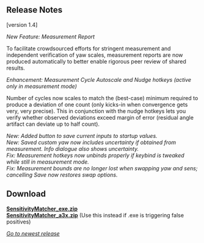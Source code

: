 ## Release Notes

[version 1.4]

_New Feature: Measurement Report_

To facilitate crowdsourced efforts for stringent measurement and independent verification of yaw scales, measurement reports are now produced automatically to better enable rigorous peer review of shared results.

_Enhancement: Measurement Cycle Autoscale and Nudge hotkeys (active only in measurement mode)_

Number of cycles now scales to match the (best-case) minimum required to produce a deviation of one count (only kicks-in when convergence gets very, very precise). This in conjunction with the nudge hotkeys lets you verify whether observed deviations exceed margin of error (residual angle artifact can deviate up to half count).

_New: Added button to save current inputs to startup values._ \
_New: Saved custom yaw now includes uncertainty if obtained from measurement. Info dialogue also shows uncertainty._ \
_Fix:  Measurement hotkeys now unbinds properly if keybind is tweaked while still in measurement mode._ \
_Fix:  Measurement bounds are no longer lost when swapping yaw and sens; cancelling Save now restores swap options._

## Download

[**SensitivityMatcher_exe.zip**](https://github.com/KovaaK/SensitivityMatcher/releases/download/1.4/SensitivityMatcher_exe.zip) \
[**SensitivityMatcher_a3x.zip**](https://github.com/KovaaK/SensitivityMatcher/releases/download/1.4/SensitivityMatcher_a3x.zip) (Use this instead if .exe is triggering false positives)

[_Go to newest release_](https://github.com/KovaaK/SensitivityMatcher/releases/latest)
